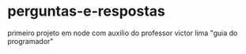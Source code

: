 # perguntas-e-respostas
primeiro projeto em node com auxilio do professor victor lima "guia do programador"

